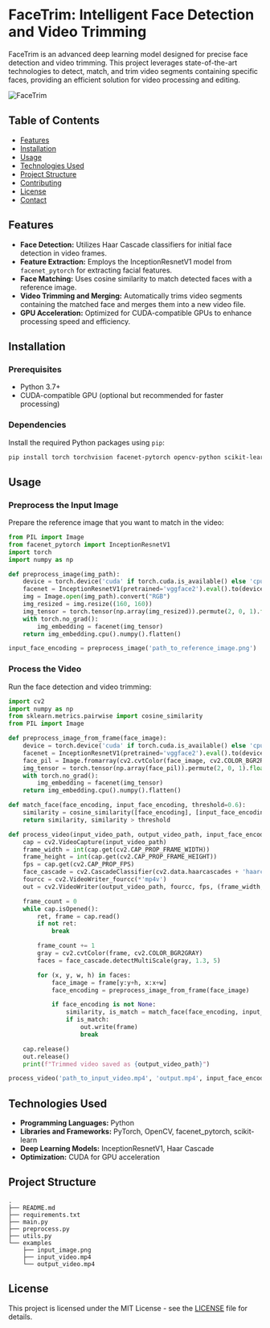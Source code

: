 
# FaceTrim: Intelligent Face Detection and Video Trimming

FaceTrim is an advanced deep learning model designed for precise face detection and video trimming. This project leverages state-of-the-art technologies to detect, match, and trim video segments containing specific faces, providing an efficient solution for video processing and editing.

![FaceTrim](path_to_logo_or_demo_image.png)

## Table of Contents

- [Features](#features)
- [Installation](#installation)
- [Usage](#usage)
- [Technologies Used](#technologies-used)
- [Project Structure](#project-structure)
- [Contributing](#contributing)
- [License](#license)
- [Contact](#contact)

## Features

- **Face Detection:** Utilizes Haar Cascade classifiers for initial face detection in video frames.
- **Feature Extraction:** Employs the InceptionResnetV1 model from `facenet_pytorch` for extracting facial features.
- **Face Matching:** Uses cosine similarity to match detected faces with a reference image.
- **Video Trimming and Merging:** Automatically trims video segments containing the matched face and merges them into a new video file.
- **GPU Acceleration:** Optimized for CUDA-compatible GPUs to enhance processing speed and efficiency.

## Installation

### Prerequisites

- Python 3.7+
- CUDA-compatible GPU (optional but recommended for faster processing)

### Dependencies

Install the required Python packages using `pip`:

```bash
pip install torch torchvision facenet-pytorch opencv-python scikit-learn
```

## Usage

### Preprocess the Input Image

Prepare the reference image that you want to match in the video:

```python
from PIL import Image
from facenet_pytorch import InceptionResnetV1
import torch
import numpy as np

def preprocess_image(img_path):
    device = torch.device('cuda' if torch.cuda.is_available() else 'cpu')
    facenet = InceptionResnetV1(pretrained='vggface2').eval().to(device)
    img = Image.open(img_path).convert("RGB")
    img_resized = img.resize((160, 160))
    img_tensor = torch.tensor(np.array(img_resized)).permute(2, 0, 1).float().div(255).unsqueeze(0).to(device)
    with torch.no_grad():
        img_embedding = facenet(img_tensor)
    return img_embedding.cpu().numpy().flatten()

input_face_encoding = preprocess_image('path_to_reference_image.png')
```

### Process the Video

Run the face detection and video trimming:

```python
import cv2
import numpy as np
from sklearn.metrics.pairwise import cosine_similarity
from PIL import Image

def preprocess_image_from_frame(face_image):
    device = torch.device('cuda' if torch.cuda.is_available() else 'cpu')
    facenet = InceptionResnetV1(pretrained='vggface2').eval().to(device)
    face_pil = Image.fromarray(cv2.cvtColor(face_image, cv2.COLOR_BGR2RGB)).resize((160, 160))
    img_tensor = torch.tensor(np.array(face_pil)).permute(2, 0, 1).float().div(255).unsqueeze(0).to(device)
    with torch.no_grad():
        img_embedding = facenet(img_tensor)
    return img_embedding.cpu().numpy().flatten()

def match_face(face_encoding, input_face_encoding, threshold=0.6):
    similarity = cosine_similarity([face_encoding], [input_face_encoding])[0][0]
    return similarity, similarity > threshold

def process_video(input_video_path, output_video_path, input_face_encoding):
    cap = cv2.VideoCapture(input_video_path)
    frame_width = int(cap.get(cv2.CAP_PROP_FRAME_WIDTH))
    frame_height = int(cap.get(cv2.CAP_PROP_FRAME_HEIGHT))
    fps = cap.get(cv2.CAP_PROP_FPS)
    face_cascade = cv2.CascadeClassifier(cv2.data.haarcascades + 'haarcascade_frontalface_default.xml')
    fourcc = cv2.VideoWriter_fourcc(*'mp4v')
    out = cv2.VideoWriter(output_video_path, fourcc, fps, (frame_width, frame_height))

    frame_count = 0
    while cap.isOpened():
        ret, frame = cap.read()
        if not ret:
            break

        frame_count += 1
        gray = cv2.cvtColor(frame, cv2.COLOR_BGR2GRAY)
        faces = face_cascade.detectMultiScale(gray, 1.3, 5)

        for (x, y, w, h) in faces:
            face_image = frame[y:y+h, x:x+w]
            face_encoding = preprocess_image_from_frame(face_image)

            if face_encoding is not None:
                similarity, is_match = match_face(face_encoding, input_face_encoding)
                if is_match:
                    out.write(frame)
                    break

    cap.release()
    out.release()
    print(f"Trimmed video saved as {output_video_path}")

process_video('path_to_input_video.mp4', 'output.mp4', input_face_encoding)
```

## Technologies Used

- **Programming Languages:** Python
- **Libraries and Frameworks:** PyTorch, OpenCV, facenet_pytorch, scikit-learn
- **Deep Learning Models:** InceptionResnetV1, Haar Cascade
- **Optimization:** CUDA for GPU acceleration

## Project Structure

```
.
├── README.md
├── requirements.txt
├── main.py
├── preprocess.py
├── utils.py
└── examples
    ├── input_image.png
    ├── input_video.mp4
    └── output_video.mp4
```



## License

This project is licensed under the MIT License - see the [LICENSE](LICENSE) file for details.


